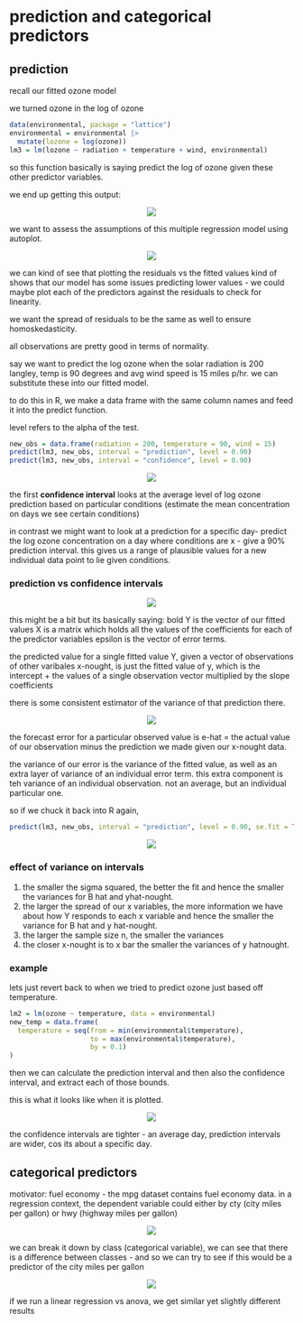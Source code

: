 # prediction and categorical predictors

## prediction

recall our fitted ozone model

we turned ozone in the log of ozone

```r
data(environmental, package = "lattice")
environmental = environmental |>
  mutate(lozone = log(ozone))
lm3 = lm(lozone ~ radiation + temperature + wind, environmental)
```

so this function basically is saying predict the log of ozone given these other predictor variables.

we end up getting this output:

<p align="center">
    <img src="https://github.com/infernocadet/data2002/blob/main/graphics/b1.png" width="auto" height="auto">
</p>

we want to assess the assumptions of this multiple regression model using autoplot.

<p align="center">
    <img src="https://github.com/infernocadet/data2002/blob/main/graphics/b2.png" width="auto" height="auto">
</p>

we can kind of see that plotting the residuals vs the fitted values kind of shows that our model has some issues predicting lower values - we could maybe plot each of the predictors against the residuals to check for linearity.

we want the spread of residuals to be the same as well to ensure homoskedasticity.

all observations are pretty good in terms of normality.

say we want to predict the log ozone when the solar radiation is 200 langley, temp is 90 degrees and avg wind speed is 15 miles p/hr. we can substitute these into our fitted model.

to do this in R, we make a data frame with the same column names and feed it into the predict function.

level refers to the alpha of the test.

```r
new_obs = data.frame(radiation = 200, temperature = 90, wind = 15)
predict(lm3, new_obs, interval = "prediction", level = 0.90)
predict(lm3, new_obs, interval = "confidence", level = 0.90)
```

<p align="center">
    <img src="https://github.com/infernocadet/data2002/blob/main/graphics/b3.png" width="auto" height="auto">
</p>

the first **confidence interval** looks at the average level of log ozone prediction based on particular conditions (estimate the mean concentration on days we see certain conditions)

in contrast we might want to look at a prediction for a specific day- predict the log ozone concentration on a day where conditions are x - give a 90% prediction interval. this gives us a range of plausible values for a new individual data point to lie given conditions.

### prediction vs confidence intervals

<p align="center">
    <img src="https://github.com/infernocadet/data2002/blob/main/graphics/b4.png" width="auto" height="auto">
</p>

this might be a bit but its basically saying:
bold Y is the vector of our fitted values
X is a matrix which holds all the values of the coefficients for each of the predictor variables
epsilon is the vector of error terms.

the predicted value for a single fitted value Y, given a vector of observations of other varibales x-nought, is just the fitted value of y, which is the intercept + the values of a single observation vector multiplied by the slope coefficients

there is some consistent estimator of the variance of that prediction there.

<p align="center">
    <img src="https://github.com/infernocadet/data2002/blob/main/graphics/b5.png" width="auto" height="auto">
</p>

the forecast error for a particular observed value is e-hat = the actual value of our observation minus the prediction we made given our x-nought data.

the variance of our error is the variance of the fitted value, as well as an extra layer of variance of an individual error term. this extra component is teh variance of an individual observation. not an average, but an individual particular one.

so if we chuck it back into R again,

```r
predict(lm3, new_obs, interval = "prediction", level = 0.90, se.fit = TRUE)
```

<p align="center">
    <img src="https://github.com/infernocadet/data2002/blob/main/graphics/b6.png" width="auto" height="auto">
</p>

### effect of variance on intervals

1. the smaller the sigma squared, the better the fit and hence the smaller the variances for B hat and yhat-nought.
2. the larger the spread of our x variables, the more information we have about how Y responds to each x variable and hence the smaller the variance for B hat and y hat-nought.
3. the larger the sample size n, the smaller the variances
4. the closer x-nought is to x bar the smaller the variances of y hatnought.

### example

lets just revert back to when we tried to predict ozone just based off temperature.

```r
lm2 = lm(ozone ~ temperature, data = environmental)
new_temp = data.frame(
  temperature = seq(from = min(environmental$temperature),
                    to = max(environmental$temperature),
                    by = 0.1)
)
```

then we can calculate the prediction interval and then also the confidence interval, and extract each of those bounds.

this is what it looks like when it is plotted.

<p align="center">
    <img src="https://github.com/infernocadet/data2002/blob/main/graphics/b7.png" width="auto" height="auto">
</p>

the confidence intervals are tighter - an average day, prediction intervals are wider, cos its about a specific day.

## categorical predictors

motivator: fuel economy - the mpg dataset contains fuel economy data. in a regression context, the dependent variable could either by cty (city miles per gallon) or hwy (highway miles per gallon)

<p align="center">
    <img src="https://github.com/infernocadet/data2002/blob/main/graphics/b8.png" width="auto" height="auto">
</p>

we can break it down by class (categorical variable), we can see that there is a difference between classes - and so we can try to see if this would be a predictor of the city miles per gallon

<p align="center">
    <img src="https://github.com/infernocadet/data2002/blob/main/graphics/b9.png" width="auto" height="auto">
</p>

if we run a linear regression vs anova, we get similar yet slightly different results
